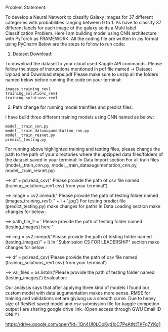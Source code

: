 Problem Statement:

To develop a Neural Network to classify Galaxy Images for 37 different categories with probabilities ranging between 0 to 1. As  have to classify 37 different labels for each image of the galaxy so its a Multi label Classification Problem.
Here i am building model using CNN architecture with PyTorch as FRAMEWORK. All the coding file are written in .py format using PyCharm
Below are the steps to follow to run code:
1) Dataset Download:

To download the dataset to your cloud  used Kaggle API commands. Please follow the steps of instructions mentioned in pdf file named -> Dataset Upload and Download steps.pdf
Please make sure to unzip all the folders named below before running the code on your terminal:

    images_training_rev1
    training_solutions_rev1
    training_solutions_rev1

2) Path change for running model trainfiles and predict files:

I have build three different training models using CNN named as below:

    model__train_cnn.py
    model__train_dataaugumentation_cnn.py
    model__train_resnet.py
    predict_testing.py

For running above highlighted training and testing files, please change the path to the path of your directories where the upzipped data files/folders of the dataset saved in your terminal:
In Data Import section For all train files (model__train_cnn.py, model__train_dataaugumentation_cnn.py, model__train_resnet.py)

==> df = pd.read_csv(" Please provide the path of csv file named (training_solutions_rev1.csv) from your terminal")

==> image = cv2.imread(" Please provide the path of testing folder named (images_training_rev1) " + i + '.jpg')
For testing predict file (predict_testing.py) make changes for paths
In Data Loading section make changes for below :

==> path_file_2 = ' Please provide the path of testing folder named (testing_images) here '

==> img = cv2.imread("Please provide the path of testing folder named (testing_images)" + i)
In "Submission CS FOR LEADERSHIP" section make changes for below :

==> df = pd.read_csv('Please provide the path of csv file named (training_solutions_rev1.csv) from your terminal')

==> val_files = os.listdir('Please provide the path of testing folder named (testing_images)')
Evaluation:

Our analysis says that after applying three kind of models I found our custom model with data augumentation makes more sense. RMSE for training and validations set are giviung us a smooth curve.
Due to heavy size of ResNet saved model and csv submission file for kaggle competion output I are sharing google drive link.
(Open access through GWU Email ID ONLY)

https://drive.google.com/open?id=1Qn4Ul0LOoKytj1oC7PeAtNtTKFq7YKg1

